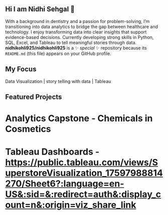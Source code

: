 ## Hi I am Nidhi Sehgal 👋

With a background in dentistry and a passion for problem-solving, I’m transitioning into data analytics to bridge the gap between healthcare and technology. I enjoy transforming data into clear insights that support evidence-based decisions. Currently developing strong skills in Python, SQL, Excel, and Tableau to tell meaningful stories through data.
**nidhikohli925/nidhikohli925** is a ✨ _special_ ✨ repository because its `README.md` (this file) appears on your GitHub profile.
## My Focus
Data Visualization | story telling with data | Tableau

## Featured Projects
 # Analytics  Capstone - Chemicals in Cosmetics
# Tableau Dashboards - https://public.tableau.com/views/SuperstoreVisualization_17597988814270/Sheet6?:language=en-US&:sid=&:redirect=auth&:display_count=n&:origin=viz_share_link
 
<!--
Here are some ideas to get you started:

##- 🔭 I’m currently working on ...
##- 🌱 I’m currently learning ...
#- 👯 I’m looking to collaborate on ...
##- 🤔 I’m looking for help with ...
#- 💬 Ask me about ...
#- 📫 How to reach me: ...
#- 😄 Pronouns: ...
#- ⚡ Fun fact: ...
-->
